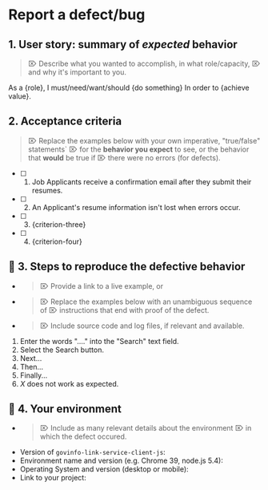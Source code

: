 # Report a defect/bug

## 1. User story: summary of _expected_ behavior

> ⌦ Describe what you wanted to accomplish, in what role/capacity,
> ⌦ and why it's important to you.

As a {role},
I must/need/want/should {do something}
In order to {achieve value}.

## 2. Acceptance criteria

> ⌦ Replace the examples below with your own imperative, "true/false" statements`
> ⌦ for the **behavior you expect** to see, or the behavior that **would** be true if
> ⌦ there were no errors (for defects).

* [ ] 1.  Job Applicants receive a confirmation email after they submit their resumes.
* [ ] 2.  An Applicant's resume information isn't lost when errors occur.
* [ ] 3.  {criterion-three}
* [ ] 4.  {criterion-four}

## 🐞 3. Steps to reproduce the defective behavior

* > ⌦ Provide a link to a live example, or
* > ⌦ Replace the examples below with an unambiguous sequence of
  > ⌦ instructions that end with proof of the defect.
* > ⌦ Include source code and log files, if relevant and available.

1.  Enter the words "...." into the "Search" text field.
2.  Select the Search button.
3.  Next...
4.  Then...
5.  Finally...
6.  _X_ does not work as expected.

## 🐞 4. Your environment

* > ⌦ Include as many relevant details about the environment
  > ⌦ in which the defect occured.

- Version of `govinfo-link-service-client-js`:
- Environment name and version (e.g. Chrome 39, node.js 5.4):
- Operating System and version (desktop or mobile):
- Link to your project:
